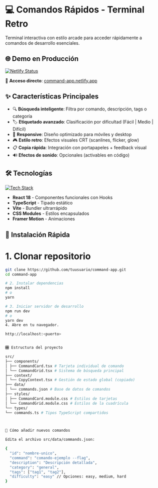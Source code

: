 # 💻 Comandos Rápidos - Terminal Retro

Terminal interactiva con estilo arcade para acceder rápidamente a comandos de desarrollo esenciales.

## 🌐 Demo en Producción

[![Netlify Status](https://api.netlify.com/api/v1/badges/c95d3cb4-9e16-41dc-9043-364fd775448f/deploy-status)](https://command-app.netlify.app)

🔗 **Acceso directo**: [command-app.netlify.app](https://command-app.netlify.app)

## ✨ Características Principales

- 🔍 **Búsqueda inteligente**: Filtra por comando, descripción, tags o categoría
- 🏷️ **Etiquetado avanzado**: Clasificación por dificultad (Fácil | Medio | Difícil)
- 📱 **Responsive**: Diseño optimizado para móviles y desktop
- 🎮 **Estilo retro**: Efectos visuales CRT (scanlines, flicker, glow)
- 📋 **Copia rápida**: Integración con portapapeles + feedback visual
- 🔊 **Efectos de sonido**: Opcionales (activables en código)

## 🛠️ Tecnologías

[![Tech Stack](https://skillicons.dev/icons?i=react,ts,vite,css,github,vercel&theme=dark)](https://skillicons.dev)

- **React 18** - Componentes funcionales con Hooks
- **TypeScript** - Tipado estático
- **Vite** - Bundler ultrarrápido
- **CSS Modules** - Estilos encapsulados
- **Framer Motion** - Animaciones

## 🚀 Instalación Rápida


# 1. Clonar repositorio
```bash
git clone https://github.com/tuusuario/command-app.git
cd command-app

# 2. Instalar dependencias
npm install
# o
yarn

# 3. Iniciar servidor de desarrollo
npm run dev
# o
yarn dev
4. Abre en tu navegador.

http://localhost:<puerto>


🎛️ Estructura del proyecto

src/
├── components/
│ ├── CommandCard.tsx # Tarjeta individual de comando
│ └── CommandGrid.tsx # Sistema de búsqueda principal
├── context/
│ └── CopyContext.tsx # Gestión de estado global (copiado)
├── data/
│ └── commands.json # Base de datos de comandos
├── styles/
│ ├── CommandCard.module.css # Estilos de tarjetas
│ └── CommandGrid.module.css # Estilos de la cuadrícula
└── types/
└── commands.ts # Tipos TypeScript compartidos



🔧 Cómo añadir nuevos comandos

Edita el archivo src/data/commands.json:

{
  "id": "nombre-unico",
  "command": "comando-ejemplo --flag",
  "description": "Descripción detallada",
  "category": "general",
  "tags": ["tag1", "tag2"],
  "difficulty": "easy" // Opciones: easy, medium, hard
}